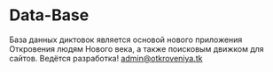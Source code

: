 # Data-Base
База данных диктовок является основой нового приложения Откровения людям Нового века, а также поисковым движком для сайтов. 
Ведётся разработка!
admin@otkroveniya.tk
